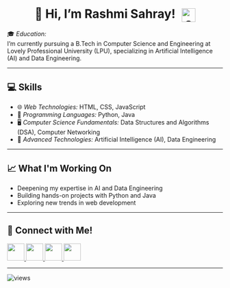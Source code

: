 <h1 align="center">
  👋 Hi, I’m Rashmi Sahray!
  <img src="./assets/sunflower.svg" alt="sunflower" width="32" height="32" style="vertical-align:middle;margin-left:8px;" />
</h1>

🎓 *Education:*  
I’m currently pursuing a B.Tech in Computer Science and Engineering at Lovely Professional University (LPU), specializing in Artificial Intelligence (AI) and Data Engineering.

---

## 💻 Skills

- 🌐 *Web Technologies:* HTML, CSS, JavaScript  
- 🐍 *Programming Languages:* Python, Java  
- 🖥 *Computer Science Fundamentals:* Data Structures and Algorithms (DSA), Computer Networking  
- 🤖 *Advanced Technologies:* Artificial Intelligence (AI), Data Engineering

---

## 📈 What I'm Working On

- Deepening my expertise in AI and Data Engineering  
- Building hands-on projects with Python and Java  
- Exploring new trends in web development  

---

## 🚀 Connect with Me!

<p align="left">
  <a href="https://www.linkedin.com/in/rashmi-sahray-2922b5293?utm_source=share&utm_campaign=share_via&utm_content=profile&utm_medium=android_app" target="_blank">
    <img src="https://img.icons8.com/color/48/linkedin.png" width="40" height="40"/>
  </a>
  <a href="https://github.com/rashmisahray" target="_blank">
    <img src="https://img.icons8.com/ios-glyphs/48/github.png" width="40" height="40"/>
  </a>
  <a href="https://instagram.com/rush_mee.11" target="_blank">
    <img src="https://img.icons8.com/fluency/48/instagram-new.png" width="40" height="40"/>
  </a>
  <a href="https://www.youtube.com/@rashmisahray2660" target="_blank">
    <img src="https://img.icons8.com/color/48/youtube-play.png" width="40" height="40"/>
  </a>
</p>

---

<p align="left">
  <img src="https://komarev.com/ghpvc/?username=rashmisahray&label=Profile%20views&color=0e75b6&style=flat" alt="views"/>
</p>

<!--
*rashmisahray/rashmisahray* is a ✨ special ✨ repository because its README.md (this file) appears on your GitHub profile.
-->

